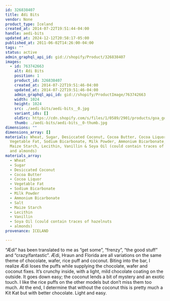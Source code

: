 ```yaml
---
id: 326838407
title: Ædi Bits
vendor: None
product_type: Iceland
created_at: 2014-07-22T19:51:44-04:00
handle: aedi-bits
updated_at: 2024-12-12T20:58:17-05:00
published_at: 2011-06-02T14:26:00-04:00
tags: ""
status: active
admin_graphql_api_id: gid://shopify/Product/326838407
images:
  - id: 763742663
    alt: Ædi Bits
    position: 1
    product_id: 326838407
    created_at: 2014-07-22T19:51:46-04:00
    updated_at: 2014-07-22T19:51:46-04:00
    admin_graphql_api_id: gid://shopify/ProductImage/763742663
    width: 1024
    height: 1024
    src: ./aedi-bits/aedi-bits__0.jpg
    variant_ids: []
    oldSrc: https://cdn.shopify.com/s/files/1/0589/2901/products/goa_gou_aedi_bitar.jpeg?v=1406073106
    thumb: ./aedi-bits/aedi-bits__0-thumb.jpg
dimensions: ""
dimensions_array: []
materials: Wheat, Sugar, Desiccated Coconut, Cocoa Butter, Cocoa Liquor,
  Vegetable Fat, Sodium Bicarbonate, Milk Powder, Ammonium Bicarbonate, Salt,
  Maize Starch, Lecithin, Vanillin & Soya Oil (could contain traces of hazelnuts
  and almonds)
materials_array:
  - Wheat
  - Sugar
  - Desiccated Coconut
  - Cocoa Butter
  - Cocoa Liquor
  - Vegetable Fat
  - Sodium Bicarbonate
  - Milk Powder
  - Ammonium Bicarbonate
  - Salt
  - Maize Starch
  - Lecithin
  - Vanillin
  - Soya Oil (could contain traces of hazelnuts
  - almonds)
provenance: ICELAND

---
```


“Ædi” has been translated to me as “get some”, “frenzy”, “the good stuff” and “crazy/fantastic”. Ædi, Hraun and Florida are all variations on the same theme of chocolate, wafer, rice puff and coconut. Biting into the bar, I realize Ædi loses the puffs while supplying the chocolate, wafer and coconut fixes. It’s crunchy inside, with a light, mild chocolate coating on the outside. It goes down easy; the coconut lends a bit of mystery and an exotic touch. I like the rice puffs on the other models but don’t miss them too much. At the end, I determine that without the coconut this is pretty much a Kit Kat but with better chocolate. Light and easy.